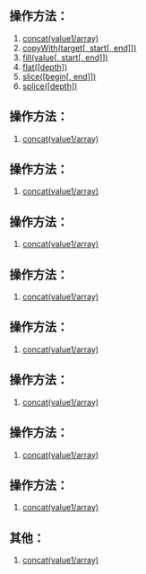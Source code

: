## 操作方法：
1. [concat(value1/array)](./methods//%E6%93%8D%E4%BD%9C%E6%96%B9%E6%B3%95/concat.js)
2. [copyWith(target[, start[, end]])](./methods//%E6%93%8D%E4%BD%9C%E6%96%B9%E6%B3%95/copyWithin.js)
3. [fill(value[, start[, end]])](./methods//%E6%93%8D%E4%BD%9C%E6%96%B9%E6%B3%95/fill.js)
4. [flat([depth])](./methods//%E6%93%8D%E4%BD%9C%E6%96%B9%E6%B3%95/flat.js)
5. [slice([begin[, end]])](./methods//%E6%93%8D%E4%BD%9C%E6%96%B9%E6%B3%95/slice.js)
6. [splice([depth])](./methods//%E6%93%8D%E4%BD%9C%E6%96%B9%E6%B3%95/splice.js)

## 操作方法：
1. [concat(value1/array)](./methods//%E6%93%8D%E4%BD%9C%E6%96%B9%E6%B3%95/concat.js)

## 操作方法：
1. [concat(value1/array)](./methods//%E6%93%8D%E4%BD%9C%E6%96%B9%E6%B3%95/concat.js)

## 操作方法：
1. [concat(value1/array)](./methods//%E6%93%8D%E4%BD%9C%E6%96%B9%E6%B3%95/concat.js)

## 操作方法：
1. [concat(value1/array)](./methods//%E6%93%8D%E4%BD%9C%E6%96%B9%E6%B3%95/concat.js)

## 操作方法：
1. [concat(value1/array)](./methods//%E6%93%8D%E4%BD%9C%E6%96%B9%E6%B3%95/concat.js)

## 操作方法：
1. [concat(value1/array)](./methods//%E6%93%8D%E4%BD%9C%E6%96%B9%E6%B3%95/concat.js)

## 操作方法：
1. [concat(value1/array)](./methods//%E6%93%8D%E4%BD%9C%E6%96%B9%E6%B3%95/concat.js)

## 操作方法：
1. [concat(value1/array)](./methods//%E6%93%8D%E4%BD%9C%E6%96%B9%E6%B3%95/concat.js)

## 其他：
1. [concat(value1/array)](./methods//%E6%93%8D%E4%BD%9C%E6%96%B9%E6%B3%95/concat.js)